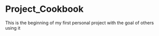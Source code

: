 # Project_Cookbook
This is the beginning of my first personal project with the goal of others using it
